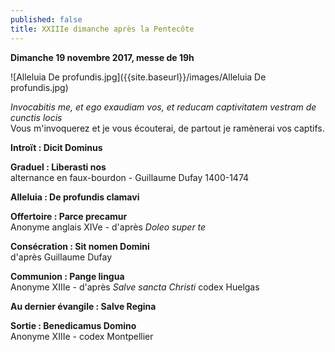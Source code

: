 ```yaml
---
published: false
title: XXIIIe dimanche après la Pentecôte
---
```

**Dimanche 19 novembre 2017, messe de 19h**

![Alleluia De profundis.jpg]({{site.baseurl}}/images/Alleluia De profundis.jpg)

*Invocabitis me, et ego exaudiam vos, et reducam captivitatem vestram de cunctis locis*  
Vous m'invoquerez et je vous écouterai, de partout je ramènerai vos captifs.

**Introït : Dicit Dominus**  

**Graduel : Liberasti nos**  
alternance en faux-bourdon - Guillaume Dufay 1400-1474

**Alleluia : De profundis clamavi**  

**Offertoire : Parce precamur**  
Anonyme anglais XIVe - d'après *Doleo super te*

**Consécration : Sit nomen Domini**  
d'après Guillaume Dufay

**Communion : Pange lingua**  
Anonyme XIIIe - d'après *Salve sancta Christi* codex Huelgas

**Au dernier évangile : Salve Regina**  

**Sortie : Benedicamus Domino**  
Anonyme XIIIe - codex Montpellier





